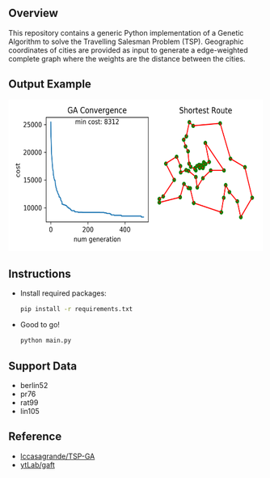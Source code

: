 ## Overview
This repository contains a generic Python implementation of a Genetic Algorithm to solve the Travelling Salesman Problem (TSP). Geographic coordinates of cities are provided as input to generate a edge-weighted complete graph where the weights are the distance between the cities.

## Output Example
<div  align="center">    
<img src="https://github.com/lizhaoliu-Lec/TSP-GA/blob/master/results/sample_result.png" width = "600" height = "300" alt="sample_result" />
</div>
    
## Instructions
- Install required packages:
	```bash
	pip install -r requirements.txt
	```
- Good to go!
    ```bash
    python main.py 
    ```
   
## Support Data
- berlin52
- pr76
- rat99
- lin105

## Reference   
- [lccasagrande/TSP-GA](https://github.com/lccasagrande/TSP-GA)
- [ytLab/gaft](https://github.com/PytLab/gaft)

